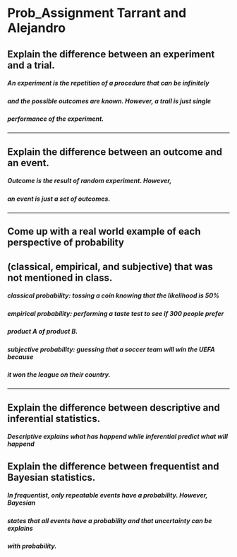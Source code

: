 # Prob_Assignment Tarrant and Alejandro

## Explain the difference between an experiment and a trial.
##### An experiment is the repetition of a procedure that can be infinitely
##### and the possible outcomes are known. However, a trail is just single
##### performance of the experiment.

---

## Explain the difference between an outcome and an event.
##### Outcome is the result of random experiment. However, 
##### an event is just a set of outcomes. 

---

## Come up with a real world example of each perspective of probability 
## (classical, empirical, and subjective) that was not mentioned in class.
##### classical probability: tossing a coin knowing that the likelihood is 50%
##### empirical probability: performing a taste test to see if 300 people prefer
#####                        product A of product B.
##### subjective probability: guessing that a soccer team will win the UEFA because
#####                         it won the league on their country. 

---

## Explain the difference between descriptive and inferential statistics.
##### Descriptive explains what has happend while inferential predict what will happend

## Explain the difference between frequentist and Bayesian statistics.
##### In frequentist, only repeatable events have a probability. However, Bayesian
##### states that all events have a probability and that uncertainty can be explains
##### with probability. 